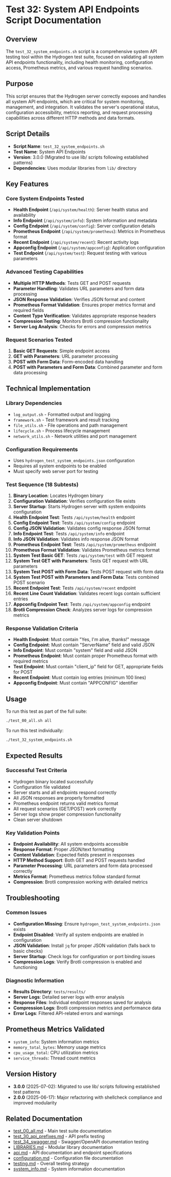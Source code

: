 # Test 32: System API Endpoints Script Documentation

## Overview

The `test_32_system_endpoints.sh` script is a comprehensive system API testing tool within the Hydrogen test suite, focused on validating all system API endpoints functionality, including health monitoring, configuration access, Prometheus metrics, and various request handling scenarios.

## Purpose

This script ensures that the Hydrogen server correctly exposes and handles all system API endpoints, which are critical for system monitoring, management, and integration. It validates the server's operational status, configuration accessibility, metrics reporting, and request processing capabilities across different HTTP methods and data formats.

## Script Details

- **Script Name**: `test_32_system_endpoints.sh`
- **Test Name**: System API Endpoints
- **Version**: 3.0.0 (Migrated to use lib/ scripts following established patterns)
- **Dependencies**: Uses modular libraries from `lib/` directory

## Key Features

### Core System Endpoints Tested

- **Health Endpoint** (`/api/system/health`): Server health status and availability
- **Info Endpoint** (`/api/system/info`): System information and metadata
- **Config Endpoint** (`/api/system/config`): Server configuration details
- **Prometheus Endpoint** (`/api/system/prometheus`): Metrics in Prometheus format
- **Recent Endpoint** (`/api/system/recent`): Recent activity logs
- **Appconfig Endpoint** (`/api/system/appconfig`): Application configuration
- **Test Endpoint** (`/api/system/test`): Request testing with various parameters

### Advanced Testing Capabilities

- **Multiple HTTP Methods**: Tests GET and POST requests
- **Parameter Handling**: Validates URL parameters and form data processing
- **JSON Response Validation**: Verifies JSON format and content
- **Prometheus Format Validation**: Ensures proper metrics format and required fields
- **Content Type Verification**: Validates appropriate response headers
- **Compression Testing**: Monitors Brotli compression functionality
- **Server Log Analysis**: Checks for errors and compression metrics

### Request Scenarios Tested

1. **Basic GET Requests**: Simple endpoint access
2. **GET with Parameters**: URL parameter processing
3. **POST with Form Data**: Form-encoded data handling
4. **POST with Parameters and Form Data**: Combined parameter and form data processing

## Technical Implementation

### Library Dependencies

- `log_output.sh` - Formatted output and logging
- `framework.sh` - Test framework and result tracking
- `file_utils.sh` - File operations and path management
- `lifecycle.sh` - Process lifecycle management
- `network_utils.sh` - Network utilities and port management

### Configuration Requirements

- Uses `hydrogen_test_system_endpoints.json` configuration
- Requires all system endpoints to be enabled
- Must specify web server port for testing

### Test Sequence (18 Subtests)

1. **Binary Location**: Locates Hydrogen binary
2. **Configuration Validation**: Verifies configuration file exists
3. **Server Startup**: Starts Hydrogen server with system endpoints configuration
4. **Health Endpoint Test**: Tests `/api/system/health` endpoint
5. **Config Endpoint Test**: Tests `/api/system/config` endpoint
6. **Config JSON Validation**: Validates config response JSON format
7. **Info Endpoint Test**: Tests `/api/system/info` endpoint
8. **Info JSON Validation**: Validates info response JSON format
9. **Prometheus Endpoint Test**: Tests `/api/system/prometheus` endpoint
10. **Prometheus Format Validation**: Validates Prometheus metrics format
11. **System Test Basic GET**: Tests `/api/system/test` with GET request
12. **System Test GET with Parameters**: Tests GET request with URL parameters
13. **System Test POST with Form Data**: Tests POST request with form data
14. **System Test POST with Parameters and Form Data**: Tests combined POST scenario
15. **Recent Endpoint Test**: Tests `/api/system/recent` endpoint
16. **Recent Line Count Validation**: Validates recent logs contain sufficient entries
17. **Appconfig Endpoint Test**: Tests `/api/system/appconfig` endpoint
18. **Brotli Compression Check**: Analyzes server logs for compression metrics

### Response Validation Criteria

- **Health Endpoint**: Must contain "Yes, I'm alive, thanks!" message
- **Config Endpoint**: Must contain "ServerName" field and valid JSON
- **Info Endpoint**: Must contain "system" field and valid JSON
- **Prometheus Endpoint**: Must contain proper Prometheus format with required metrics
- **Test Endpoint**: Must contain "client_ip" field for GET, appropriate fields for POST
- **Recent Endpoint**: Must contain log entries (minimum 100 lines)
- **Appconfig Endpoint**: Must contain "APPCONFIG" identifier

## Usage

To run this test as part of the full suite:

```bash
./test_00_all.sh all
```

To run this test individually:

```bash
./test_32_system_endpoints.sh
```

## Expected Results

### Successful Test Criteria

- Hydrogen binary located successfully
- Configuration file validated
- Server starts and all endpoints respond correctly
- All JSON responses are properly formatted
- Prometheus endpoint returns valid metrics format
- All request scenarios (GET/POST) work correctly
- Server logs show proper compression functionality
- Clean server shutdown

### Key Validation Points

- **Endpoint Availability**: All system endpoints accessible
- **Response Format**: Proper JSON/text formatting
- **Content Validation**: Expected fields present in responses
- **HTTP Method Support**: Both GET and POST requests handled
- **Parameter Processing**: URL parameters and form data processed correctly
- **Metrics Format**: Prometheus metrics follow standard format
- **Compression**: Brotli compression working with detailed metrics

## Troubleshooting

### Common Issues

- **Configuration Missing**: Ensure `hydrogen_test_system_endpoints.json` exists
- **Endpoint Disabled**: Verify all system endpoints are enabled in configuration
- **JSON Validation**: Install `jq` for proper JSON validation (falls back to basic checks)
- **Server Startup**: Check logs for configuration or port binding issues
- **Compression Logs**: Verify Brotli compression is enabled and functioning

### Diagnostic Information

- **Results Directory**: `tests/results/`
- **Server Logs**: Detailed server logs with error analysis
- **Response Files**: Individual endpoint responses saved for analysis
- **Compression Logs**: Brotli compression metrics and performance data
- **Error Logs**: Filtered API-related errors and warnings

## Prometheus Metrics Validated

- `system_info`: System information metrics
- `memory_total_bytes`: Memory usage metrics
- `cpu_usage_total`: CPU utilization metrics
- `service_threads`: Thread count metrics

## Version History

- **3.0.0** (2025-07-02): Migrated to use lib/ scripts following established test patterns
- **2.0.0** (2025-06-17): Major refactoring with shellcheck compliance and improved modularity

## Related Documentation

- [test_00_all.md](test_00_all.md) - Main test suite documentation
- [test_30_api_prefixes.md](test_30_api_prefixes.md) - API prefix testing
- [test_34_swagger.md](test_34_swagger.md) - Swagger/OpenAPI documentation testing
- [LIBRARIES.md](LIBRARIES.md) - Modular library documentation
- [api.md](../../docs/api.md) - API documentation and endpoint specifications
- [configuration.md](../../docs/configuration.md) - Configuration file documentation
- [testing.md](../../docs/testing.md) - Overall testing strategy
- [system_info.md](../../docs/system_info.md) - System information documentation
